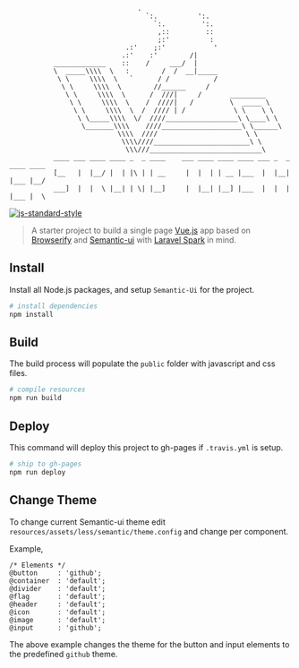 ```                 
                                .   
                                  `:.          ':.
                                    `:.         ':.
                                     ,::         ::
                                     ;:'          :
                             .:'    ;:'            '               
                            .:'    :'        /|     
           _____________    ::    /     ___/  |     
           \  _____\\\\  \   :        /  /  __|_____
            \ \     \\\\  \   `      / /           /
             \ \     \\\\  \        //______     /  
              \ \     \\\\  \      /  ///|     /       _________
               \ \     \\\\  \    /  ////|   /         \  _____ \
                \ \     \\\\  \  /  //// | /            \ \    \ \
                 \ \_____\\\\  \/  ////__________________\ \____\ \     
                  \_______\\\\    ////____________________\ \______\      
                           \\\\  ////                      \ \
                            \\\\////________________________\ \
                             \\\///____________________________\
           ____ ___ ____ ____ _  _ ____    ___ ____ ____ ____ ___ _  _ ____ ____
           [__   |  |__/ |  | |\ | | __     |  |  | | __ |___  |  |__| |___ |__/
           ___]  |  |  \ |__| | \| |__]     |  |__| |__] |___  |  |  | |___ |  \
```
[![js-standard-style](https://img.shields.io/badge/code%20style-standard-brightgreen.svg)](http://standardjs.com/)

>  A starter project to build a single page [Vue.js](https://vuejs.org) app based on [Browserify](http://browserify.org/)
and [Semantic-ui](http://semantic-ui.com/) with [Laravel Spark](https://spark.laravel.com) in mind.

## Install

Install all Node.js packages, and setup  `Semantic-Ui` for the project.

``` bash
# install dependencies
npm install
```

## Build

The build process will populate the `public` folder with javascript and css files.

``` bash
# compile resources
npm run build
```

## Deploy

This command will deploy this project to gh-pages if `.travis.yml` is setup.

``` bash
# ship to gh-pages
npm run deploy
```

## Change Theme

To change current Semantic-ui theme edit `resources/assets/less/semantic/theme.config` and change per
component.

Example,

```
/* Elements */
@button     : 'github';
@container  : 'default';
@divider    : 'default';
@flag       : 'default';
@header     : 'default';
@icon       : 'default';
@image      : 'default';
@input      : 'github';
```

The above example changes the theme for the button and input elements to the predefined `github` theme.
